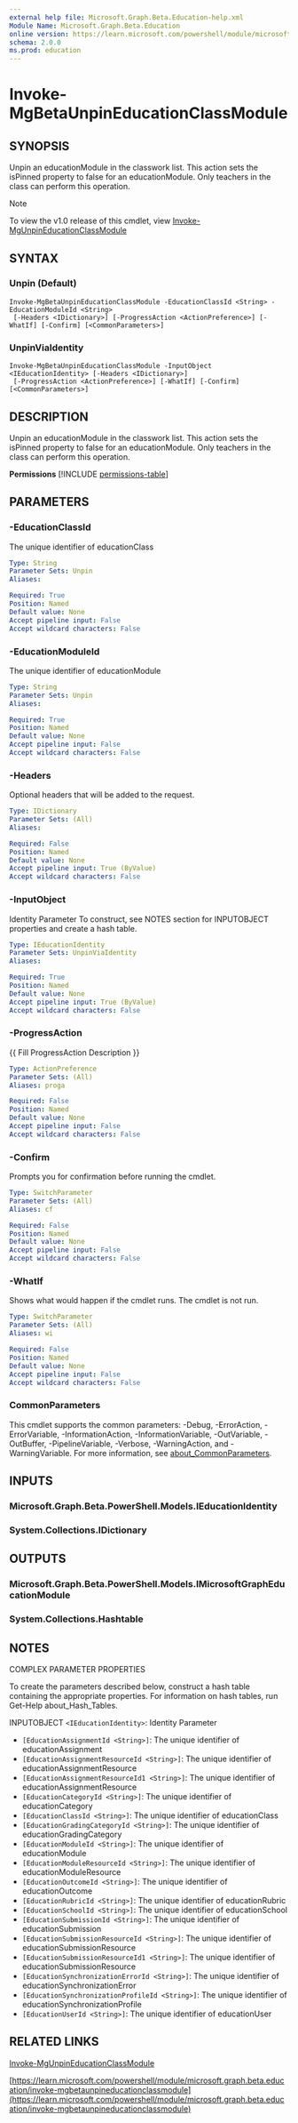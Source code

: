 ```yaml
---
external help file: Microsoft.Graph.Beta.Education-help.xml
Module Name: Microsoft.Graph.Beta.Education
online version: https://learn.microsoft.com/powershell/module/microsoft.graph.beta.education/invoke-mgbetaunpineducationclassmodule
schema: 2.0.0
ms.prod: education
---
```


# Invoke-MgBetaUnpinEducationClassModule

## SYNOPSIS
Unpin an educationModule in the classwork list.
This action sets the isPinned property to false for an educationModule.
Only teachers in the class can perform this operation.

> [!NOTE]
> To view the v1.0 release of this cmdlet, view [Invoke-MgUnpinEducationClassModule](/powershell/module/Microsoft.Graph.Education/Invoke-MgUnpinEducationClassModule?view=graph-powershell-1.0)

## SYNTAX

### Unpin (Default)
```
Invoke-MgBetaUnpinEducationClassModule -EducationClassId <String> -EducationModuleId <String>
 [-Headers <IDictionary>] [-ProgressAction <ActionPreference>] [-WhatIf] [-Confirm] [<CommonParameters>]
```

### UnpinViaIdentity
```
Invoke-MgBetaUnpinEducationClassModule -InputObject <IEducationIdentity> [-Headers <IDictionary>]
 [-ProgressAction <ActionPreference>] [-WhatIf] [-Confirm] [<CommonParameters>]
```

## DESCRIPTION
Unpin an educationModule in the classwork list.
This action sets the isPinned property to false for an educationModule.
Only teachers in the class can perform this operation.

**Permissions**
[!INCLUDE [permissions-table](~/../graphref/api-reference/beta/includes/permissions/educationmodule-unpin-permissions.md)]

## PARAMETERS

### -EducationClassId
The unique identifier of educationClass

```yaml
Type: String
Parameter Sets: Unpin
Aliases:

Required: True
Position: Named
Default value: None
Accept pipeline input: False
Accept wildcard characters: False
```

### -EducationModuleId
The unique identifier of educationModule

```yaml
Type: String
Parameter Sets: Unpin
Aliases:

Required: True
Position: Named
Default value: None
Accept pipeline input: False
Accept wildcard characters: False
```

### -Headers
Optional headers that will be added to the request.

```yaml
Type: IDictionary
Parameter Sets: (All)
Aliases:

Required: False
Position: Named
Default value: None
Accept pipeline input: True (ByValue)
Accept wildcard characters: False
```

### -InputObject
Identity Parameter
To construct, see NOTES section for INPUTOBJECT properties and create a hash table.

```yaml
Type: IEducationIdentity
Parameter Sets: UnpinViaIdentity
Aliases:

Required: True
Position: Named
Default value: None
Accept pipeline input: True (ByValue)
Accept wildcard characters: False
```

### -ProgressAction
{{ Fill ProgressAction Description }}

```yaml
Type: ActionPreference
Parameter Sets: (All)
Aliases: proga

Required: False
Position: Named
Default value: None
Accept pipeline input: False
Accept wildcard characters: False
```

### -Confirm
Prompts you for confirmation before running the cmdlet.

```yaml
Type: SwitchParameter
Parameter Sets: (All)
Aliases: cf

Required: False
Position: Named
Default value: None
Accept pipeline input: False
Accept wildcard characters: False
```

### -WhatIf
Shows what would happen if the cmdlet runs.
The cmdlet is not run.

```yaml
Type: SwitchParameter
Parameter Sets: (All)
Aliases: wi

Required: False
Position: Named
Default value: None
Accept pipeline input: False
Accept wildcard characters: False
```

### CommonParameters
This cmdlet supports the common parameters: -Debug, -ErrorAction, -ErrorVariable, -InformationAction, -InformationVariable, -OutVariable, -OutBuffer, -PipelineVariable, -Verbose, -WarningAction, and -WarningVariable. For more information, see [about_CommonParameters](http://go.microsoft.com/fwlink/?LinkID=113216).

## INPUTS

### Microsoft.Graph.Beta.PowerShell.Models.IEducationIdentity
### System.Collections.IDictionary
## OUTPUTS

### Microsoft.Graph.Beta.PowerShell.Models.IMicrosoftGraphEducationModule
### System.Collections.Hashtable
## NOTES
COMPLEX PARAMETER PROPERTIES

To create the parameters described below, construct a hash table containing the appropriate properties.
For information on hash tables, run Get-Help about_Hash_Tables.

INPUTOBJECT `<IEducationIdentity>`: Identity Parameter
  - `[EducationAssignmentId <String>]`: The unique identifier of educationAssignment
  - `[EducationAssignmentResourceId <String>]`: The unique identifier of educationAssignmentResource
  - `[EducationAssignmentResourceId1 <String>]`: The unique identifier of educationAssignmentResource
  - `[EducationCategoryId <String>]`: The unique identifier of educationCategory
  - `[EducationClassId <String>]`: The unique identifier of educationClass
  - `[EducationGradingCategoryId <String>]`: The unique identifier of educationGradingCategory
  - `[EducationModuleId <String>]`: The unique identifier of educationModule
  - `[EducationModuleResourceId <String>]`: The unique identifier of educationModuleResource
  - `[EducationOutcomeId <String>]`: The unique identifier of educationOutcome
  - `[EducationRubricId <String>]`: The unique identifier of educationRubric
  - `[EducationSchoolId <String>]`: The unique identifier of educationSchool
  - `[EducationSubmissionId <String>]`: The unique identifier of educationSubmission
  - `[EducationSubmissionResourceId <String>]`: The unique identifier of educationSubmissionResource
  - `[EducationSubmissionResourceId1 <String>]`: The unique identifier of educationSubmissionResource
  - `[EducationSynchronizationErrorId <String>]`: The unique identifier of educationSynchronizationError
  - `[EducationSynchronizationProfileId <String>]`: The unique identifier of educationSynchronizationProfile
  - `[EducationUserId <String>]`: The unique identifier of educationUser

## RELATED LINKS
[Invoke-MgUnpinEducationClassModule](/powershell/module/Microsoft.Graph.Education/Invoke-MgUnpinEducationClassModule?view=graph-powershell-1.0)

[https://learn.microsoft.com/powershell/module/microsoft.graph.beta.education/invoke-mgbetaunpineducationclassmodule](https://learn.microsoft.com/powershell/module/microsoft.graph.beta.education/invoke-mgbetaunpineducationclassmodule)






